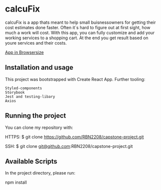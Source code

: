 # calcuFix

calcuFix is a app thats meant to help small buisnessowners for getting their cost estimates done faster.
Often it´s hard to figure out at first sight, how much a work will cost. With this app, you can fully customize and add your working services to a shopping cart. At the end you get result based on youre services and their costs.

[App in Browsersize](capstone-project-zeta.vercel.app)

## Installation and usage

This project was bootstrapped with Create React App. Further tooling:

    Styled-components
    Storybook
    Jest and testing-libary
    Axios

## Running the project

You can clone my repository with:

HTTPS:
$ git clone https://github.com/RBN2208/capstone-project.git

SSH:
$ git clone git@github.com:RBN2208/capstone-project.git

## Available Scripts

In the project directory, please run:

npm install
